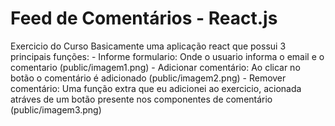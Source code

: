# Feed de Comentários - React.js

Exercicio do Curso
Basicamente uma aplicação react que possui 3 principais funções:
    - Informe formulario: Onde o usuario informa o email e o comentario
   (public/imagem1.png)
    - Adicionar comentário: Ao clicar no botão o comentário é adicionado
    (public/imagem2.png)
    - Remover comentário: Uma função extra que eu adicionei ao exercicio, acionada atráves de um botão presente nos componentes de comentário
    (public/imagem3.png)
    